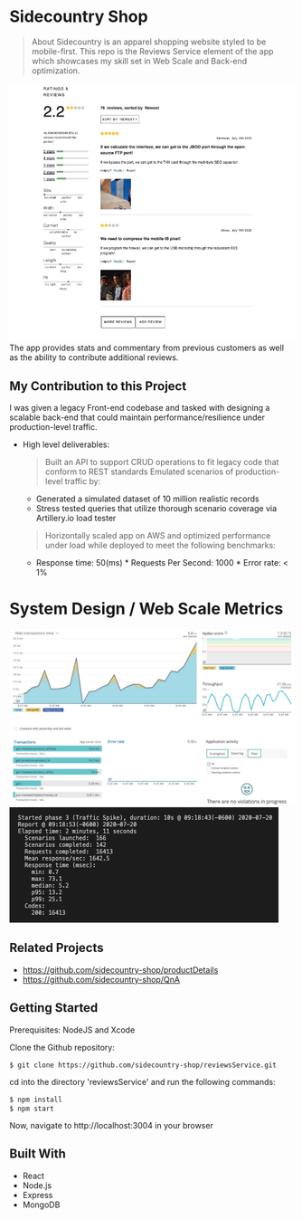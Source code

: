 # Sidecountry Shop
> About
Sidecountry is an apparel shopping website styled to be mobile-first. This repo is the Reviews Service element of the app which showcases my skill set in Web Scale and Back-end optimization.

![Intro Image](public/media/current-progress.png)
The app provides stats and commentary from previous customers as well as the ability to contribute additional reviews.

## My Contribution to this Project
I was given a legacy Front-end codebase and tasked with designing a scalable back-end that could maintain performance/resilience under production-level traffic.
  - High level deliverables:
    > Built an API to support CRUD operations to fit legacy code that conform to REST standards
    > Emulated scenarios of production-level traffic by:
      * Generated a simulated dataset of 10 million realistic records
      * Stress tested queries that utilize thorough scenario coverage via Artillery.io load tester
    > Horizontally scaled app on AWS and optimized performance under load while deployed to meet the following benchmarks:
      * Response time: 50(ms)   * Requests Per Second: 1000   * Error rate: < 1%

# System Design / Web Scale Metrics
![Intro Image](public/media/newRelic.jpg)
![Intro Image](public/media/artilleryio.jpg)

## Related Projects
- https://github.com/sidecountry-shop/productDetails
- https://github.com/sidecountry-shop/QnA

## Getting Started
Prerequisites: NodeJS and Xcode

Clone the Github repository:
```
$ git clone https://github.com/sidecountry-shop/reviewsService.git
```

cd into the directory 'reviewsService' and run the following commands:

```
$ npm install
$ npm start
```
Now, navigate to http://localhost:3004 in your browser


## Built With
* React
* Node.js
* Express
* MongoDB
